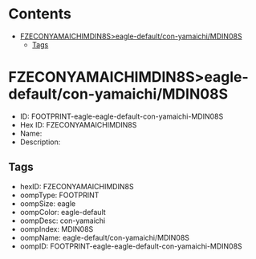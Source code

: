 



Contents
========

* [FZECONYAMAICHIMDIN8S>eagle-default/con-yamaichi/MDIN08S](#fzeconyamaichimdin8seagle-defaultcon-yamaichimdin08s)
	* [Tags](#tags)

# FZECONYAMAICHIMDIN8S>eagle-default/con-yamaichi/MDIN08S

- ID: FOOTPRINT-eagle-eagle-default-con-yamaichi-MDIN08S
- Hex ID: FZECONYAMAICHIMDIN8S
- Name: 
- Description: 

## Tags

- hexID: FZECONYAMAICHIMDIN8S
- oompType: FOOTPRINT
- oompSize: eagle
- oompColor: eagle-default
- oompDesc: con-yamaichi
- oompIndex: MDIN08S
- oompName: eagle-default/con-yamaichi/MDIN08S
- oompID: FOOTPRINT-eagle-eagle-default-con-yamaichi-MDIN08S
